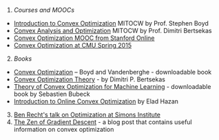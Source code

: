 1. *Courses and MOOCs* 
  * [Introduction to Convex Optimization](http://ocw.mit.edu/courses/electrical-engineering-and-computer-science/6-079-introduction-to-convex-optimization-fall-2009/) MITOCW by Prof. Stephen Boyd
  * [Convex Analysis and Optimization](http://ocw.mit.edu/courses/electrical-engineering-and-computer-science/6-253-convex-analysis-and-optimization-spring-2012/) MITOCW by Prof. Dimitri Bertsekas
  * [Convex Optimization MOOC from Stanford Online](https://class.stanford.edu/courses/Engineering/CVX101/Winter2014/info)
  * [Convex Optimization at CMU Spring 2015](http://www.stat.cmu.edu/~ryantibs/convexopt/)
2. *Books*
  * [Convex Optimization](http://web.stanford.edu/~boyd/cvxbook/) – Boyd and Vandenberghe - downloadable book
  * [Convex Optimization Theory](http://www.athenasc.com/convexduality.html) - by Dimitri P. Bertsekas
  * [Theory of Convex Optimization for Machine Learning](https://blogs.princeton.edu/imabandit/2014/05/16/theory-of-convex-optimization-for-machine-learning/) - downloadable book by Sebastien Bubeck 
  * [Introduction to Online Convex Optimization](http://ocobook.cs.princeton.edu/) by Elad Hazan
3. [Ben Recht's talk on Optimization at Simons Institute](http://simons.berkeley.edu/talks/ben-recht-2013-09-04)
4. [The Zen of Gradient Descent](http://mrtz.org/blog/the-zen-of-gradient-descent/) - a blog post that contains useful information on convex optimization


